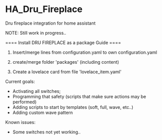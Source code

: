 # HA_Dru_Fireplace
Dru fireplace integration for home assistant

NOTE: Still work in progress..

==== Install DRU FIREPLACE as a package Guide ====

1) Insert/merge lines from configuration.yaml to own configuration.yaml

2) create/merge folder 'packages' (including content)
 
3) Create a lovelace card from file 'lovelace_item.yaml'

Current goals:
- Activating all switches;
- Programming that safety (scripts that make sure actions may be performed)
- Adding scripts to start by templates (soft, full, wave, etc..)
- Adding custom wave pattern

Known issues:
- Some switches not yet working..